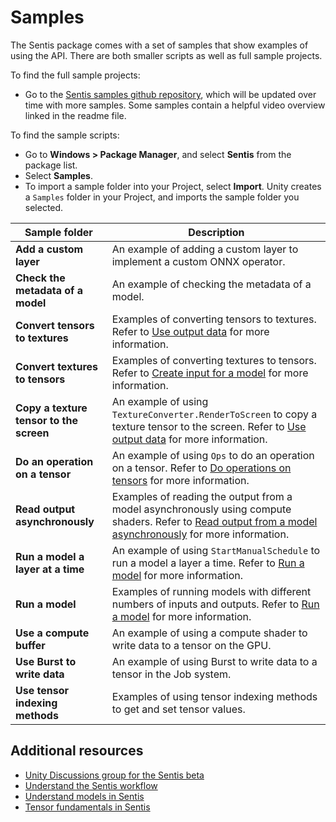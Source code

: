 # Samples

The Sentis package comes with a set of samples that show examples of using the API. There are both smaller scripts as well as full sample projects.

To find the full sample projects:

- Go to the [Sentis samples github repository](https://github.com/Unity-Technologies/sentis-samples), which will be updated over time with more samples. Some samples contain a helpful video overview linked in the readme file.

To find the sample scripts:

- Go to **Windows > Package Manager**, and select **Sentis** from the package list.
- Select **Samples**.
- To import a sample folder into your Project, select **Import**. Unity creates a `Samples` folder in your Project, and imports the sample folder you selected.

|Sample folder|Description|
|-|-|
|**Add a custom layer**|An example of adding a custom layer to implement a custom ONNX operator.|
|**Check the metadata of a model**|An example of checking the metadata of a model.|
|**Convert tensors to textures**|Examples of converting tensors to textures. Refer to [Use output data](use-model-output.md) for more information. | 
|**Convert textures to tensors**|Examples of converting textures to tensors. Refer to [Create input for a model](create-an-input-tensor.md) for more information. |
|**Copy a texture tensor to the screen**|An example of using `TextureConverter.RenderToScreen` to copy a texture tensor to the screen. Refer to [Use output data](use-model-output.md) for more information. |
|**Do an operation on a tensor**|An example of using `Ops` to do an operation on a tensor. Refer to [Do operations on tensors](do-complex-tensor-operations.md) for more information. |
|**Read output asynchronously**|Examples of reading the output from a model asynchronously using compute shaders. Refer to [Read output from a model asynchronously](read-output-async.md) for more information. |
|**Run a model a layer at a time**|An example of using `StartManualSchedule` to run a model a layer a time. Refer to [Run a model](run-a-model.md) for more information.|`
|**Run a model**|Examples of running models with different numbers of inputs and outputs. Refer to [Run a model](run-a-model.md) for more information.|
|**Use a compute buffer**|An example of using a compute shader to write data to a tensor on the GPU. |
|**Use Burst to write data**|An example of using Burst to write data to a tensor in the Job system. |
|**Use tensor indexing methods**|Examples of using tensor indexing methods to get and set tensor values. |

## Additional resources

- [Unity Discussions group for the Sentis beta](https://discussions.unity.com/c/10)
- [Understand the Sentis workflow](understand-sentis-workflow.md)
- [Understand models in Sentis](models-concept.md)
- [Tensor fundamentals in Sentis](tensor-fundamentals.md)
